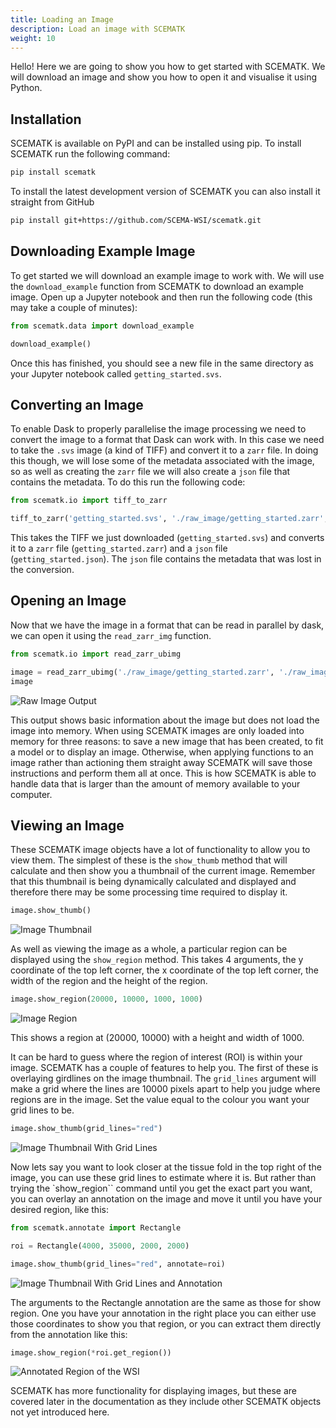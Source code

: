 ```yaml
---
title: Loading an Image
description: Load an image with SCEMATK
weight: 10
---
```


Hello! Here we are going to show you how to get started with SCEMATK. We will download an image and show you how to open it and visualise it using Python.

## Installation

SCEMATK is available on PyPI and can be installed using pip. To install SCEMATK run the following command:

```bash
pip install scematk
```

To install the latest development version of SCEMATK you can also install it straight from GitHub

```bash
pip install git+https://github.com/SCEMA-WSI/scematk.git
```

## Downloading Example Image

To get started we will download an example image to work with. We will use the `download_example` function from SCEMATK to download an example image. Open up a Jupyter notebook and then run the following code (this may take a couple of minutes):

```python
from scematk.data import download_example

download_example()
```

Once this has finished, you should see a new file in the same directory as your Jupyter notebook called `getting_started.svs`.

## Converting an Image

To enable Dask to properly parallelise the image processing we need to convert the image to a format that Dask can work with. In this case we need to take the `.svs` image (a kind of TIFF) and convert it to a `zarr` file. In doing this though, we will lose some of the metadata associated with the image, so as well as creating the `zarr` file we will also create a `json` file that contains the metadata. To do this run the following code:

```python
from scematk.io import tiff_to_zarr

tiff_to_zarr('getting_started.svs', './raw_image/getting_started.zarr', './raw_image/getting_started.json')
```

This takes the TIFF we just downloaded (`getting_started.svs`) and converts it to a `zarr` file (`getting_started.zarr`) and a `json` file (`getting_started.json`). The `json` file contains the metadata that was lost in the conversion.

## Opening an Image

Now that we have the image in a format that can be read in parallel by dask, we can open it using the `read_zarr_img` function.

```python
from scematk.io import read_zarr_ubimg

image = read_zarr_ubimg('./raw_image/getting_started.zarr', './raw_image/getting_started.json')
image
```

![Raw Image Output](./raw_image_output.png)

This output shows basic information about the image but does not load the image into memory. When using SCEMATK images are only loaded into memory for three reasons: to save a new image that has been created, to fit a model or to display an image. Otherwise, when applying functions to an image rather than actioning them straight away SCEMATK will save those instructions and perform them all at once. This is how SCEMATK is able to handle data that is larger than the amount of memory available to your computer.

## Viewing an Image

These SCEMATK image objects have a lot of functionality to allow you to view them. The simplest of these is the `show_thumb` method that will calculate and then show you a thumbnail of the current image. Remember that this thumbnail is being dynamically calculated and displayed and therefore there may be some processing time required to display it.

```python
image.show_thumb()
```

![Image Thumbnail](./image_thumb.png)

As well as viewing the image as a whole, a particular region can be displayed using the `show_region` method. This takes 4 arguments, the y coordinate of the top left corner, the x coordinate of the top left corner, the width of the region and the height of the region.

```python
image.show_region(20000, 10000, 1000, 1000)
```

![Image Region](./image_region.png)

This shows a region at (20000, 10000) with a height and width of 1000.

It can be hard to guess where the region of interest (ROI) is within your image. SCEMATK has a couple of features to help you. The first of these is overlaying girdlines on the image thumbnail. The `grid_lines` argument will make a grid where the lines are 10000 pixels apart to help you judge where regions are in the image. Set the value equal to the colour you want your grid lines to be.

```python
image.show_thumb(grid_lines="red")
```

![Image Thumbnail With Grid Lines](./image_thumb_lines.png)

Now lets say you want to look closer at the tissue fold in the top right of the image, you can use these grid lines to estimate where it is. But rather than trying the `show_region`` command until you get the exact part you want, you can overlay an annotation on the image and move it until you have your desired region, like this:

```python
from scematk.annotate import Rectangle

roi = Rectangle(4000, 35000, 2000, 2000)

image.show_thumb(grid_lines="red", annotate=roi)
```

![Image Thumbnail With Grid Lines and Annotation](./image_thumb_lines_anno.png)

The arguments to the Rectangle annotation are the same as those for show region. One you have your annotation in the right place you can either use those coordinates to show you that region, or you can extract them directly from the annotation like this:

```python
image.show_region(*roi.get_region())
```

![Annotated Region of the WSI](./image_region_anno.png)

SCEMATK has more functionality for displaying images, but these are covered later in the documentation as they include other SCEMATK objects not yet introduced here.